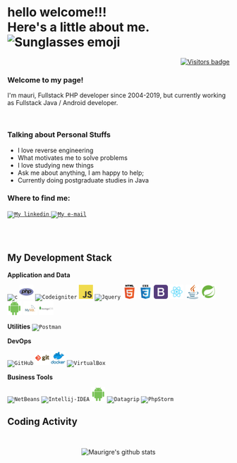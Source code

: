 # hello welcome!!! <br>Here's a little about me. <img width="30" src="https://emojis.slackmojis.com/emojis/images/1531849430/4246/blob-sunglasses.gif?1531849430" alt="Sunglasses emoji" />

<p align="right">
  <a href="https://badges.pufler.dev">
      <img src="https://badges.pufler.dev/visits/maurigre/maurigre" alt="Visitors badge" />
   </a>
</p>

### Welcome to my page!
<p>
  I'm mauri, Fullstack PHP developer since 2004-2019, but currently working as Fullstack Java / Android developer.
</p>

<br/>

### Talking about Personal Stuffs

- I love reverse engineering
- What motivates me to solve problems
- I love studying new things
- Ask me about anything, I am happy to help;
- Currently doing postgraduate studies in Java

### Where to find me:
<a href="https://www.linkedin.com/in/mauri-reis">
  <code><img alt="My linkedin" width="28" src="https://www.flaticon.com/svg/static/icons/svg/124/124011.svg"/></code>
</a>

<a href="mailto:maurigre@gmail.com">
  <code><img alt="My e-mail" width="32" src="https://www.flaticon.com/svg/static/icons/svg/732/732200.svg" /></code>
</a>

<br/><br/>

## My Development Stack

**Application and Data**

<code><img height="32" src="https://cdn.iconscout.com/icon/free/png-512/c-programming-569564.png" alt="c"/></code>
<code><img height="32" src="https://raw.githubusercontent.com/github/explore/80688e429a7d4ef2fca1e82350fe8e3517d3494d/topics/php/php.png" alt="PHP"/></code>
<code><img height="32" src="https://cdn1.iconfinder.com/data/icons/logos-3/304/codeigniter-512.png" alt="Codeigniter"/></code>
<code><img height="32" src="https://raw.githubusercontent.com/github/explore/80688e429a7d4ef2fca1e82350fe8e3517d3494d/topics/javascript/javascript.png" alt="Javascript"/></code>
<code><img height="32" src="https://raw.githubusercontent.com/github/explore/80688e429a7d4ef2fca1e82350fe8e3517d3494d/topics/jqyery/jquery.png" alt="Jquery"/></code>
<code><img height="32" src="https://raw.githubusercontent.com/github/explore/80688e429a7d4ef2fca1e82350fe8e3517d3494d/topics/html/html.png" alt="HTML5"/></code>
<code><img height="32" src="https://raw.githubusercontent.com/github/explore/80688e429a7d4ef2fca1e82350fe8e3517d3494d/topics/css/css.png" alt="CSS"/></code>
<code><img height="32" src="https://raw.githubusercontent.com/github/explore/80688e429a7d4ef2fca1e82350fe8e3517d3494d/topics/bootstrap/bootstrap.png" alt="Bootstrap"/></code>
<code><img height="32" src="https://raw.githubusercontent.com/github/explore/80688e429a7d4ef2fca1e82350fe8e3517d3494d/topics/react/react.png" alt="React"/></code>
<code><img height="32" src="https://raw.githubusercontent.com/github/explore/80688e429a7d4ef2fca1e82350fe8e3517d3494d/topics/java/java.png" alt="Java"/></code>
<code><img height="32" src="https://raw.githubusercontent.com/github/explore/80688e429a7d4ef2fca1e82350fe8e3517d3494d/topics/spring-boot/spring-boot.png" alt="Spring Boot"/></code>
<code><img height="32" src="https://raw.githubusercontent.com/github/explore/80688e429a7d4ef2fca1e82350fe8e3517d3494d/topics/android/android.png" alt="Android"/></code>
<code><img height="32" src="https://raw.githubusercontent.com/github/explore/80688e429a7d4ef2fca1e82350fe8e3517d3494d/topics/mysql/mysql.png" alt="MySQL"/></code>
<code><img height="32" src="https://raw.githubusercontent.com/github/explore/80688e429a7d4ef2fca1e82350fe8e3517d3494d/topics/mongodb/mongodb.png" alt="MongoDB"/></code>

**Utilities**
<code><img height="32" src="https://user-images.githubusercontent.com/2676579/34940598-17cc20f0-f9be-11e7-8c6d-f0190d502d64.png" alt="Postman"/></code>

**DevOps**

<code><img height="32" src="https://cdn3.iconfinder.com/data/icons/inficons/512/github.png" alt="GitHub"/></code>
<code><img height="32" src="https://raw.githubusercontent.com/github/explore/80688e429a7d4ef2fca1e82350fe8e3517d3494d/topics/git/git.png" alt="Git"/></code>
<code><img height="32" src="https://raw.githubusercontent.com/github/explore/80688e429a7d4ef2fca1e82350fe8e3517d3494d/topics/docker/docker.png" alt="Docker"/></code>
<code><img height="32" src="https://img.utdstc.com/icon/c2f/773/c2f7733df6524599afea694769062bc12d389fb4178f8be7b644c5e802fbbc17:200" alt="VirtualBox"/></code>

**Business Tools**

<code><img height="32" src="https://cdn.worldvectorlogo.com/logos/netbeans.svg" alt="NetBeans"/></code>
<code><img height="32" src="https://cdn.worldvectorlogo.com/logos/intellij-idea-1.svg" alt="Intellij-IDEA"/></code>
<code><img height="32" src="https://raw.githubusercontent.com/github/explore/80688e429a7d4ef2fca1e82350fe8e3517d3494d/topics/android/android.png" alt="Android Studio"/></code>
<code><img height="32" src="https://cdn.worldvectorlogo.com/logos/datagrip-icon.svg" alt="Datagrip"/></code>
<code><img height="32" src="https://cdn.worldvectorlogo.com/logos/phpstorm-1.svg" alt="PhpStorm"/></code>
<br/>


## Coding Activity

<br/>

<p align="center">
  <img src="https://github-readme-stats.vercel.app/api?username=maurigre&show_icons=true&theme=dracula" alt="Maurigre's github stats" />
</p>

<br/>

